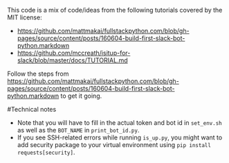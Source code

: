 This code is a mix of code/ideas from the following tutorials covered by the MIT license:

* https://github.com/mattmakai/fullstackpython.com/blob/gh-pages/source/content/posts/160604-build-first-slack-bot-python.markdown
* https://github.com/mccreath/isitup-for-slack/blob/master/docs/TUTORIAL.md

Follow the steps from  https://github.com/mattmakai/fullstackpython.com/blob/gh-pages/source/content/posts/160604-build-first-slack-bot-python.markdown to get it going.

#Technical notes

* Note that you will have to fill in the actual token and bot id in `set_env.sh` as well as the `BOT_NAME` in `print_bot_id.py`.
* If you see SSH-related errors while running `is_up.py`, you might want to add security package to your virtual environment using `pip install requests[security]`.
